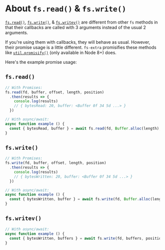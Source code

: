 # About `fs.read()` & `fs.write()`

[`fs.read()`](https://nodejs.org/api/fs.html#fs_fs_read_fd_buffer_offset_length_position_callback), [`fs.write()`](https://nodejs.org/api/fs.html#fs_fs_write_fd_buffer_offset_length_position_callback), & [`fs.writev()`](https://nodejs.org/api/fs.html#fs_fs_writev_fd_buffers_position_callback) are different from other `fs` methods in that their callbacks are called with 3 arguments instead of the usual 2 arguments.

If you're using them with callbacks, they will behave as usual. However, their promise usage is a little different. `fs-extra` promisifies these methods like [`util.promisify()`](https://nodejs.org/api/util.html#util_util_promisify_original) (only available in Node 8+) does.

Here's the example promise usage:

## `fs.read()`

```js
// With Promises:
fs.read(fd, buffer, offset, length, position)
  .then(results => {
    console.log(results)
    // { bytesRead: 20, buffer: <Buffer 0f 34 5d ...> }
  })

// With async/await:
async function example () {
  const { bytesRead, buffer } = await fs.read(fd, Buffer.alloc(length), offset, length, position)
}
```

## `fs.write()`

```js
// With Promises:
fs.write(fd, buffer, offset, length, position)
  .then(results => {
    console.log(results)
    // { bytesWritten: 20, buffer: <Buffer 0f 34 5d ...> }
  })

// With async/await:
async function example () {
  const { bytesWritten, buffer } = await fs.write(fd, Buffer.alloc(length), offset, length, position)
}
```

## `fs.writev()`

```js
// With async/await:
async function example () {
  const { bytesWritten, buffers } = await fs.write(fd, buffers, position)
}
```
